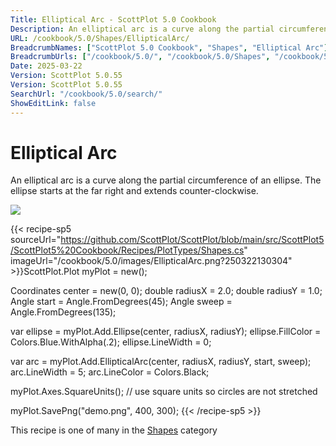 ```yaml
---
Title: Elliptical Arc - ScottPlot 5.0 Cookbook
Description: An elliptical arc is a curve along the partial circumference of an ellipse. The ellipse starts at the far right and extends counter-clockwise.
URL: /cookbook/5.0/Shapes/EllipticalArc/
BreadcrumbNames: ["ScottPlot 5.0 Cookbook", "Shapes", "Elliptical Arc"]
BreadcrumbUrls: ["/cookbook/5.0/", "/cookbook/5.0/Shapes", "/cookbook/5.0/Shapes/EllipticalArc"]
Date: 2025-03-22
Version: ScottPlot 5.0.55
Version: ScottPlot 5.0.55
SearchUrl: "/cookbook/5.0/search/"
ShowEditLink: false
---
```



<div class='d-flex align-items-center mt-5'>
<h1 class='me-2 text-dark my-0 border-0'>Elliptical Arc</h1>
</div>

An elliptical arc is a curve along the partial circumference of an ellipse. The ellipse starts at the far right and extends counter-clockwise.

[![](/cookbook/5.0/images/EllipticalArc.png?250322130304)](/cookbook/5.0/images/EllipticalArc.png?250322130304)

{{< recipe-sp5 sourceUrl="https://github.com/ScottPlot/ScottPlot/blob/main/src/ScottPlot5/ScottPlot5%20Cookbook/Recipes/PlotTypes/Shapes.cs" imageUrl="/cookbook/5.0/images/EllipticalArc.png?250322130304" >}}ScottPlot.Plot myPlot = new();

Coordinates center = new(0, 0);
double radiusX = 2.0;
double radiusY = 1.0;
Angle start = Angle.FromDegrees(45);
Angle sweep = Angle.FromDegrees(135);

var ellipse = myPlot.Add.Ellipse(center, radiusX, radiusY);
ellipse.FillColor = Colors.Blue.WithAlpha(.2);
ellipse.LineWidth = 0;

var arc = myPlot.Add.EllipticalArc(center, radiusX, radiusY, start, sweep);
arc.LineWidth = 5;
arc.LineColor = Colors.Black;

myPlot.Axes.SquareUnits(); // use square units so circles are not stretched

myPlot.SavePng("demo.png", 400, 300);
{{< /recipe-sp5 >}}

<div class='my-5 text-center'>This recipe is one of many in the <a href='/cookbook/5.0/Shapes'>Shapes</a> category</div>


